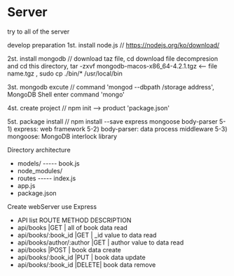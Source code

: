 # Server
try to all of the server





develop preparation
1st. install node.js
// https://nodejs.org/ko/download/

2st. install mongodb
// download taz file, cd download file decompresion and cd this directory, tar -zxvf mongodb-macos-x86_64-4.2.1.tgz <-- file name.tgz , sudo cp ./bin/* /usr/local/bin

3st. mongodb excute
// command 'mongod --dbpath /storage address', MongoDB Shell enter command 'mongo'

4st. create project
// npm init --> product 'package.json'

5st. package install
// npm install --save express mongoose body-parser
 5-1) express: web framework
 5-2) body-parser: data process middleware
 5-3) mongoose: MongoDB interlock library
 
 
Directory architecture
- models/
----- book.js
- node_modules/
- routes
----- index.js
- app.js
- package.json


Create webServer use Express
- API list
ROUTE	METHOD	DESCRIPTION
- api/books	                 |GET	  |    all of book data read
- api/books/:book_id	        |GET	  |     _id value to data read
- api/books/author/:author	  |GET	  |    author value to data read 
- api/books	                 |POST  |  	book data create
- api/books/:book_id	        |PUT   | 	book data update
- api/books/:book_id	        |DELETE|	  book data remove



